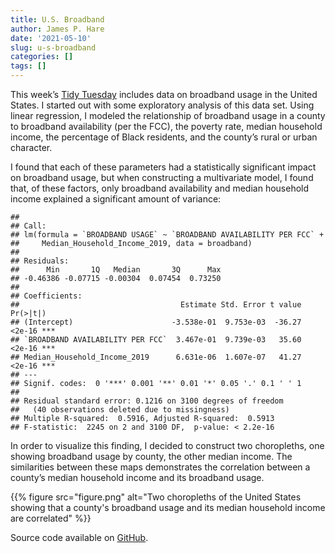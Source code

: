 ```yaml
---
title: U.S. Broadband
author: James P. Hare
date: '2021-05-10'
slug: u-s-broadband
categories: []
tags: []
---
```


This week’s [Tidy Tuesday](https://github.com/rfordatascience/tidytuesday/blob/master/data/2021/2021-05-11/readme.md) includes data on broadband usage in the United States. I started out with some exploratory analysis of this data set. Using linear regression, I modeled the relationship of broadband usage in a county to broadband availability (per the FCC), the poverty rate, median household income, the percentage of Black residents, and the county’s rural or urban character.

I found that each of these parameters had a statistically significant impact on broadband usage, but when constructing a multivariate model, I found that, of these factors, only broadband availability and median household income explained a significant amount of variance:

    ## 
    ## Call:
    ## lm(formula = `BROADBAND USAGE` ~ `BROADBAND AVAILABILITY PER FCC` + 
    ##     Median_Household_Income_2019, data = broadband)
    ## 
    ## Residuals:
    ##      Min       1Q   Median       3Q      Max 
    ## -0.46386 -0.07715 -0.00304  0.07454  0.73250 
    ## 
    ## Coefficients:
    ##                                    Estimate Std. Error t value Pr(>|t|)    
    ## (Intercept)                      -3.538e-01  9.753e-03  -36.27   <2e-16 ***
    ## `BROADBAND AVAILABILITY PER FCC`  3.467e-01  9.739e-03   35.60   <2e-16 ***
    ## Median_Household_Income_2019      6.631e-06  1.607e-07   41.27   <2e-16 ***
    ## ---
    ## Signif. codes:  0 '***' 0.001 '**' 0.01 '*' 0.05 '.' 0.1 ' ' 1
    ## 
    ## Residual standard error: 0.1216 on 3100 degrees of freedom
    ##   (40 observations deleted due to missingness)
    ## Multiple R-squared:  0.5916, Adjusted R-squared:  0.5913 
    ## F-statistic:  2245 on 2 and 3100 DF,  p-value: < 2.2e-16

In order to visualize this finding, I decided to construct two choropleths, one showing broadband usage by county, the other median income. The similarities between these maps demonstrates the correlation between a county’s median household income and its broadband usage.

{{% figure src="figure.png" alt="Two choropleths of the United States showing that a county's broadband usage and its median household income are correlated" %}}

Source code available on [GitHub](https://github.com/jamesphare/website/blob/master/content/post/2021-05-10-u-s-broadband/index.Rmarkdown).

